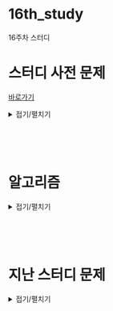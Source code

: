 # 16th_study
16주차 스터디

# 스터디 사전 문제 
[바로가기](https://www.acmicpc.net/problem/1780)

<details>
<summary>접기/펼치기</summary>
<div markdown="1">

## [종이의 개수](https://www.acmicpc.net/problem/1780)

### [민웅](./종이의%20개수/민웅.py)
```py
# 1780_종이의개수_number-of-papers
import sys
input = sys.stdin.readline

def papercheck(n, i_idx, j_idx):
    global answer
    tmp = paper[i_idx][j_idx]

    check = True
    for i in range(i_idx, i_idx+n):
        for j in range(j_idx, j_idx+n):
            if paper[i][j] == tmp:
                continue
            else:
                papercheck(n // 3, i_idx, j_idx)
                papercheck(n // 3, i_idx, j_idx + n // 3)
                papercheck(n // 3, i_idx, j_idx + 2*(n // 3))
                papercheck(n // 3, i_idx + n // 3, j_idx)
                papercheck(n // 3, i_idx + n // 3, j_idx + n // 3)
                papercheck(n // 3, i_idx + n // 3, j_idx + 2 * (n // 3))
                papercheck(n // 3, i_idx + 2*(n // 3), j_idx)
                papercheck(n // 3, i_idx + 2*(n // 3), j_idx + n // 3)
                papercheck(n // 3, i_idx + 2*(n // 3), j_idx + 2 * (n // 3))
                check = False
                break
        if check:
            continue
        else:
            break
    else:
        if tmp == -1:
            answer[0] += 1
        elif tmp == 0:
            answer[1] += 1
        else:
            answer[2] += 1

N = int(input().strip())
paper = [list(map(int, input().split())) for _ in range(N)]

answer = [0, 0, 0]

papercheck(N, 0, 0)
print(answer[0])
print(answer[1])
print(answer[2])

```

### [상미](./종이의%20개수/상미.py)
```py
```

### [병국](./종이의%20개수/병국.py)
```py
```

### [성구](./종이의%20개수/성구.py)
```py
# 1780 종이의 개수
import sys
from collections import defaultdict
sys.setrecursionlimit(10**6)
input = sys.stdin.readline

# 1/3칸 돌리기
def devide(start_x:int, end_x:int, start_y:int, end_y:int) -> None:
    global answer
    # 1칸만 남았을 때
    if end_y - start_y <= 1:
        answer[field[start_y][start_x]] += 1
        return
    # 칸 내에 모두 같은 수 일때
    if conquer(start_x, end_x, start_y, end_y):
        answer[field[start_y][start_x]] += 1
        return
    # 중간지점 찾기
    x1_3, x2_3 = start_x+(end_x-start_x)//3, start_x+(end_x-start_x)//3*2
    y1_3, y2_3 = start_y+(end_y-start_y)//3, start_y+(end_y-start_y)//3*2
    
    # 재귀
    for sy, ey in [(start_y,y1_3),(y1_3,y2_3), (y2_3,end_y)]:
        for sx, ex in [(start_x,x1_3),(x1_3,x2_3), (x2_3,end_x)]:
            devide(sx, ex, sy, ey)

    return

# 모두 같은 수 인지 탐색
def conquer(start_x:int, end_x:int, start_y:int, end_y:int) -> int:
    tmp = field[start_y][start_x]
    for y in range(start_y, end_y):
        for x in range(start_x, end_x):
            if field[y][x] != tmp:
                return 0
            tmp = field[y][x]
    return 1


if __name__ == "__main__":
    N = int(input().strip())
    field = [list(map(int, input().split())) for _ in range(N)]
    answer = defaultdict(int)
    devide(0,N,0,N)
    for i in range(-1, 2):
        print(answer[i])
```

</div>
</details>

<br/><br/><br/>

# 알고리즘

<details>
<summary>접기/펼치기</summary>
<div markdown="1">

## 분할정복

[![분할정복](./사진파일/dividenconquer.png)](https://namu.wiki/w/%EB%B6%84%ED%95%A0%20%EC%A0%95%EB%B3%B5%20%EC%95%8C%EA%B3%A0%EB%A6%AC%EC%A6%98)

### 설계
1. Divide
   - 문제가 분할이 가능한 경우, N개의 문제로 나누기
2. Conquer
   - 분할한 문제를 해결
3. Combine
   - 해결한 문제를 통합하여 본 문제를 해결

### 대표 알고리즘
1. [피보나치 수열](https://www.acmicpc.net/problem/10870)
2. 병합정렬(Merge sort)
   - [4 5 1 3 2]
3. 퀵정렬(Quick sort)

</div>
</details>

<br/><br/><br/>

# 지난 스터디 문제

<details>
<summary>접기/펼치기</summary>
<div markdown="1">

## [스마트 물류](https://softeer.ai/practice/6279)

### [민웅](./스마트분류/민웅.py)
```py
import sys
input = sys.stdin.readline

N, K = map(int, input().split())

HP = list(input().strip())
picked = [0]*N
cnt = 0

for i in range(N):
  if HP[i] == "P":
    # tmp = K
    # while True:
    #   if tmp == 0:
    #     break
    #   if i - tmp >=0:
    #     if HP[i-tmp] == "H" and not picked[i-tmp]:
    #       picked[i-tmp] = 1
    #       cnt += 1
    #       break
    #   if i + tmp <= N-1:
    #     if HP[i+tmp] == "H" and not picked[i+tmp]:
    #       picked[i+tmp] = 1
    #       cnt += 1
    #       break
    #   tmp -= 1
    for j in range(max(0, i-K), min(i+K+1, N)):
      if j != i:
        if HP[j] == "H" and not picked[j]:
          picked[j] = 1
          cnt += 1
          break

print(cnt)
          
      
```

### [상미](./스마트분류/상미.py)
```py
```

### [병국](./스마트분류/병국.py)
```py
```

### [성구](./스마트분류/성구.py)
```py
import sys
input = sys.stdin.readline

# P: 로봇, H:부품
def solution(N:int, K:int, conv:str) -> int:
  visited = [0] * N
  cnt = 0
  for i in range(N):
    if conv[i] == "H":
      for j in range(max(0, i-K), min(i+K+1, N)):
        if conv[j] == "P" and not visited[j]:
          visited[j] = 1
          cnt += 1
          break
  return cnt


if __name__ == "__main__":
  N, K = map(int, input().split())
  conv = input().strip()
  print(solution(N, K, conv))
```

## [신기한 키보드](https://www.acmicpc.net/problem/1796)

### [민웅](./신기한%20키보드/민웅.py)
```py
# 1796_신기한 키보드
import sys
input = sys.stdin.readline

def bt(score, idx, alpha):
    global ans
    if alpha == 26:
        if score < ans:
            ans = score
        return

    if s_lst[alpha]:
        min_lo = min(s_lst[alpha])
        max_lo = max(s_lst[alpha])
        if min_lo != max_lo:
            enter = len(s_lst[alpha])
            tmp1 = score + enter + abs(max_lo-idx) + (max_lo-min_lo)
            tmp2 = score + enter + abs(min_lo-idx) + (max_lo-min_lo)
            bt(tmp1, min_lo, alpha+1)
            bt(tmp2, max_lo, alpha+1)
        else:
            score += (abs(idx-min_lo)+1)
            bt(score, min_lo, alpha+1)
    else:
        bt(score, idx, alpha+1)


S = list(input().strip())

s_lst = [[] for _ in range(26)]
idx = 0

for s in S:
    s_lst[ord(s)-97].append(idx)
    idx += 1

ans = float('inf')

bt(0, 0, 0)
print(ans)

```

### [상미](./신기한%20키보드/상미.py)
```py
```

### [병국](./신기한%20키보드/병국.py)
```py
```

### [성구](./신기한%20키보드/성구.py)
```py
```


</div>
</details>

